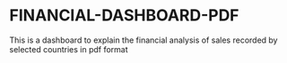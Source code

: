 # FINANCIAL-DASHBOARD-PDF
This is a dashboard to explain the financial analysis of sales recorded by selected countries in pdf format
